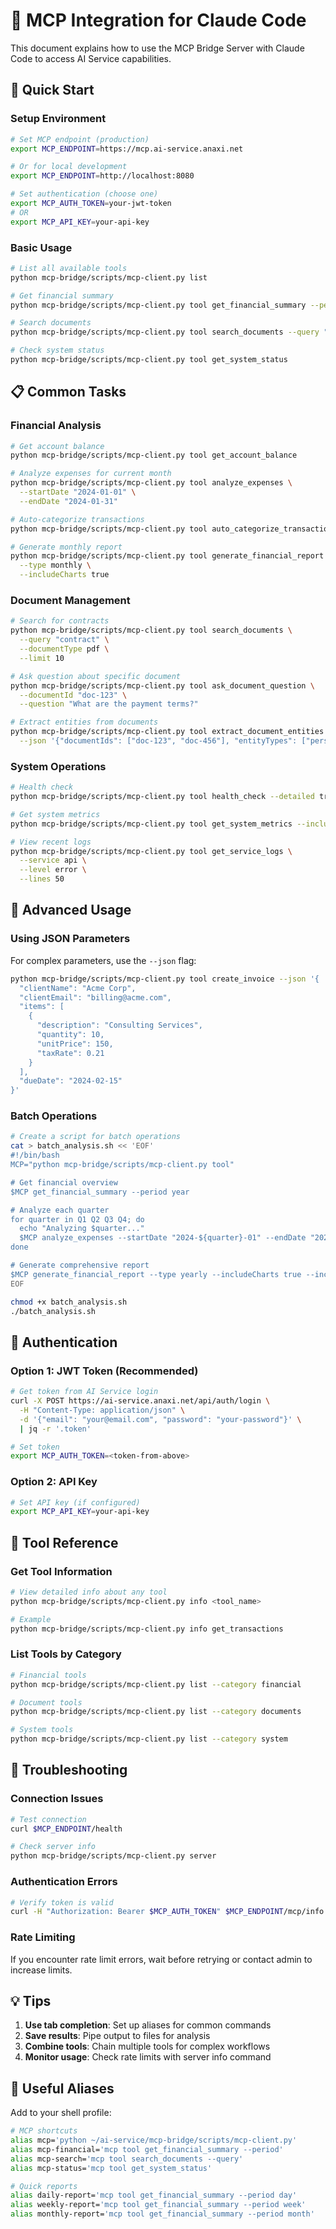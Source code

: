 # 🔌 MCP Integration for Claude Code

This document explains how to use the MCP Bridge Server with Claude Code to access AI Service capabilities.

## 🚀 Quick Start

### Setup Environment

```bash
# Set MCP endpoint (production)
export MCP_ENDPOINT=https://mcp.ai-service.anaxi.net

# Or for local development
export MCP_ENDPOINT=http://localhost:8080

# Set authentication (choose one)
export MCP_AUTH_TOKEN=your-jwt-token
# OR
export MCP_API_KEY=your-api-key
```

### Basic Usage

```bash
# List all available tools
python mcp-bridge/scripts/mcp-client.py list

# Get financial summary
python mcp-bridge/scripts/mcp-client.py tool get_financial_summary --period month

# Search documents
python mcp-bridge/scripts/mcp-client.py tool search_documents --query "invoice" --limit 5

# Check system status
python mcp-bridge/scripts/mcp-client.py tool get_system_status
```

## 📋 Common Tasks

### Financial Analysis

```bash
# Get account balance
python mcp-bridge/scripts/mcp-client.py tool get_account_balance

# Analyze expenses for current month
python mcp-bridge/scripts/mcp-client.py tool analyze_expenses \
  --startDate "2024-01-01" \
  --endDate "2024-01-31"

# Auto-categorize transactions
python mcp-bridge/scripts/mcp-client.py tool auto_categorize_transactions --limit 50

# Generate monthly report
python mcp-bridge/scripts/mcp-client.py tool generate_financial_report \
  --type monthly \
  --includeCharts true
```

### Document Management

```bash
# Search for contracts
python mcp-bridge/scripts/mcp-client.py tool search_documents \
  --query "contract" \
  --documentType pdf \
  --limit 10

# Ask question about specific document
python mcp-bridge/scripts/mcp-client.py tool ask_document_question \
  --documentId "doc-123" \
  --question "What are the payment terms?"

# Extract entities from documents
python mcp-bridge/scripts/mcp-client.py tool extract_document_entities \
  --json '{"documentIds": ["doc-123", "doc-456"], "entityTypes": ["person", "organization"]}'
```

### System Operations

```bash
# Health check
python mcp-bridge/scripts/mcp-client.py tool health_check --detailed true

# Get system metrics
python mcp-bridge/scripts/mcp-client.py tool get_system_metrics --includeHistory true

# View recent logs
python mcp-bridge/scripts/mcp-client.py tool get_service_logs \
  --service api \
  --level error \
  --lines 50
```

## 🔧 Advanced Usage

### Using JSON Parameters

For complex parameters, use the `--json` flag:

```bash
python mcp-bridge/scripts/mcp-client.py tool create_invoice --json '{
  "clientName": "Acme Corp",
  "clientEmail": "billing@acme.com",
  "items": [
    {
      "description": "Consulting Services",
      "quantity": 10,
      "unitPrice": 150,
      "taxRate": 0.21
    }
  ],
  "dueDate": "2024-02-15"
}'
```

### Batch Operations

```bash
# Create a script for batch operations
cat > batch_analysis.sh << 'EOF'
#!/bin/bash
MCP="python mcp-bridge/scripts/mcp-client.py tool"

# Get financial overview
$MCP get_financial_summary --period year

# Analyze each quarter
for quarter in Q1 Q2 Q3 Q4; do
  echo "Analyzing $quarter..."
  $MCP analyze_expenses --startDate "2024-${quarter}-01" --endDate "2024-${quarter}-31"
done

# Generate comprehensive report
$MCP generate_financial_report --type yearly --includeCharts true --includeForecast true
EOF

chmod +x batch_analysis.sh
./batch_analysis.sh
```

## 🔐 Authentication

### Option 1: JWT Token (Recommended)

```bash
# Get token from AI Service login
curl -X POST https://ai-service.anaxi.net/api/auth/login \
  -H "Content-Type: application/json" \
  -d '{"email": "your@email.com", "password": "your-password"}' \
  | jq -r '.token'

# Set token
export MCP_AUTH_TOKEN=<token-from-above>
```

### Option 2: API Key

```bash
# Set API key (if configured)
export MCP_API_KEY=your-api-key
```

## 📝 Tool Reference

### Get Tool Information

```bash
# View detailed info about any tool
python mcp-bridge/scripts/mcp-client.py info <tool_name>

# Example
python mcp-bridge/scripts/mcp-client.py info get_transactions
```

### List Tools by Category

```bash
# Financial tools
python mcp-bridge/scripts/mcp-client.py list --category financial

# Document tools
python mcp-bridge/scripts/mcp-client.py list --category documents

# System tools
python mcp-bridge/scripts/mcp-client.py list --category system
```

## 🚨 Troubleshooting

### Connection Issues

```bash
# Test connection
curl $MCP_ENDPOINT/health

# Check server info
python mcp-bridge/scripts/mcp-client.py server
```

### Authentication Errors

```bash
# Verify token is valid
curl -H "Authorization: Bearer $MCP_AUTH_TOKEN" $MCP_ENDPOINT/mcp/info
```

### Rate Limiting

If you encounter rate limit errors, wait before retrying or contact admin to increase limits.

## 💡 Tips

1. **Use tab completion**: Set up aliases for common commands
2. **Save results**: Pipe output to files for analysis
3. **Combine tools**: Chain multiple tools for complex workflows
4. **Monitor usage**: Check rate limits with server info command

## 🔗 Useful Aliases

Add to your shell profile:

```bash
# MCP shortcuts
alias mcp='python ~/ai-service/mcp-bridge/scripts/mcp-client.py'
alias mcp-financial='mcp tool get_financial_summary --period'
alias mcp-search='mcp tool search_documents --query'
alias mcp-status='mcp tool get_system_status'

# Quick reports
alias daily-report='mcp tool get_financial_summary --period day'
alias weekly-report='mcp tool get_financial_summary --period week'
alias monthly-report='mcp tool get_financial_summary --period month'
```